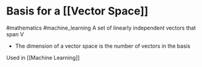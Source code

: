 # Basis for a [[Vector Space]]
#mathematics #machine_learning 
A set of linearly independent vectors that span V
- The dimension of a vector space is the number of vectors in the basis

Used in [[Machine Learning]]